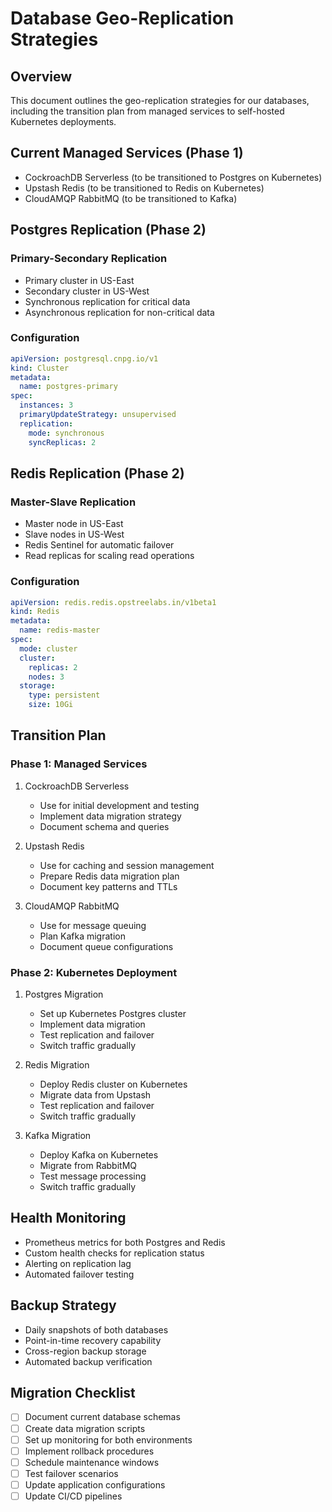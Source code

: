 # Database Geo-Replication Strategies

## Overview
This document outlines the geo-replication strategies for our databases, including the transition plan from managed services to self-hosted Kubernetes deployments.

## Current Managed Services (Phase 1)
- CockroachDB Serverless (to be transitioned to Postgres on Kubernetes)
- Upstash Redis (to be transitioned to Redis on Kubernetes)
- CloudAMQP RabbitMQ (to be transitioned to Kafka)

## Postgres Replication (Phase 2)

### Primary-Secondary Replication
- Primary cluster in US-East
- Secondary cluster in US-West
- Synchronous replication for critical data
- Asynchronous replication for non-critical data

### Configuration
```yaml
apiVersion: postgresql.cnpg.io/v1
kind: Cluster
metadata:
  name: postgres-primary
spec:
  instances: 3
  primaryUpdateStrategy: unsupervised
  replication:
    mode: synchronous
    syncReplicas: 2
```

## Redis Replication (Phase 2)

### Master-Slave Replication
- Master node in US-East
- Slave nodes in US-West
- Redis Sentinel for automatic failover
- Read replicas for scaling read operations

### Configuration
```yaml
apiVersion: redis.redis.opstreelabs.in/v1beta1
kind: Redis
metadata:
  name: redis-master
spec:
  mode: cluster
  cluster:
    replicas: 2
    nodes: 3
  storage:
    type: persistent
    size: 10Gi
```

## Transition Plan

### Phase 1: Managed Services
1. CockroachDB Serverless
   - Use for initial development and testing
   - Implement data migration strategy
   - Document schema and queries

2. Upstash Redis
   - Use for caching and session management
   - Prepare Redis data migration plan
   - Document key patterns and TTLs

3. CloudAMQP RabbitMQ
   - Use for message queuing
   - Plan Kafka migration
   - Document queue configurations

### Phase 2: Kubernetes Deployment
1. Postgres Migration
   - Set up Kubernetes Postgres cluster
   - Implement data migration
   - Test replication and failover
   - Switch traffic gradually

2. Redis Migration
   - Deploy Redis cluster on Kubernetes
   - Migrate data from Upstash
   - Test replication and failover
   - Switch traffic gradually

3. Kafka Migration
   - Deploy Kafka on Kubernetes
   - Migrate from RabbitMQ
   - Test message processing
   - Switch traffic gradually

## Health Monitoring
- Prometheus metrics for both Postgres and Redis
- Custom health checks for replication status
- Alerting on replication lag
- Automated failover testing

## Backup Strategy
- Daily snapshots of both databases
- Point-in-time recovery capability
- Cross-region backup storage
- Automated backup verification

## Migration Checklist
- [ ] Document current database schemas
- [ ] Create data migration scripts
- [ ] Set up monitoring for both environments
- [ ] Implement rollback procedures
- [ ] Schedule maintenance windows
- [ ] Test failover scenarios
- [ ] Update application configurations
- [ ] Update CI/CD pipelines 